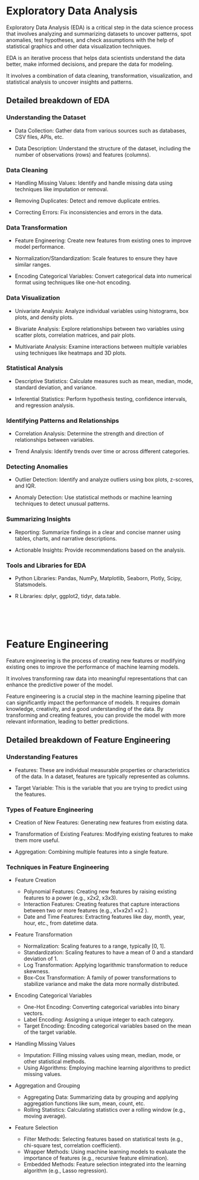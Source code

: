 # Exploratory Data Analysis 

Exploratory Data Analysis (EDA) is a critical step in the data science process that involves analyzing and summarizing datasets to uncover patterns, spot anomalies, test hypotheses, and check assumptions with the help of statistical graphics and other data visualization techniques.  

EDA is an iterative process that helps data scientists understand the data better, make informed decisions, and prepare the data for modeling.  

It involves a combination of data cleaning, transformation, visualization, and statistical analysis to uncover insights and patterns. 

## Detailed breakdown of EDA

### Understanding the Dataset 

- Data Collection: Gather data from various sources such as databases, CSV files, APIs, etc. 

- Data Description: Understand the structure of the dataset, including the number of observations (rows) and features (columns). 

### Data Cleaning 

- Handling Missing Values: Identify and handle missing data using techniques like imputation or removal. 

- Removing Duplicates: Detect and remove duplicate entries. 

- Correcting Errors: Fix inconsistencies and errors in the data. 

### Data Transformation 

- Feature Engineering: Create new features from existing ones to improve model performance. 

- Normalization/Standardization: Scale features to ensure they have similar ranges. 

- Encoding Categorical Variables: Convert categorical data into numerical format using techniques like one-hot encoding. 

### Data Visualization 

- Univariate Analysis: Analyze individual variables using histograms, box plots, and density plots. 

- Bivariate Analysis: Explore relationships between two variables using scatter plots, correlation matrices, and pair plots. 

- Multivariate Analysis: Examine interactions between multiple variables using techniques like heatmaps and 3D plots. 

### Statistical Analysis 

- Descriptive Statistics: Calculate measures such as mean, median, mode, standard deviation, and variance. 

- Inferential Statistics: Perform hypothesis testing, confidence intervals, and regression analysis. 

### Identifying Patterns and Relationships 

- Correlation Analysis: Determine the strength and direction of relationships between variables. 

- Trend Analysis: Identify trends over time or across different categories. 

### Detecting Anomalies 

- Outlier Detection: Identify and analyze outliers using box plots, z-scores, and IQR. 

- Anomaly Detection: Use statistical methods or machine learning techniques to detect unusual patterns. 

### Summarizing Insights 

- Reporting: Summarize findings in a clear and concise manner using tables, charts, and narrative descriptions. 

- Actionable Insights: Provide recommendations based on the analysis. 

### Tools and Libraries for EDA 

- Python Libraries: Pandas, NumPy, Matplotlib, Seaborn, Plotly, Scipy, Statsmodels. 

- R Libraries: dplyr, ggplot2, tidyr, data.table. 

<br><br><br>

# Feature Engineering

Feature engineering is the process of creating new features or modifying existing ones to improve the performance of machine learning models.  

It involves transforming raw data into meaningful representations that can enhance the predictive power of the model. 

Feature engineering is a crucial step in the machine learning pipeline that can significantly impact the performance of models. It requires domain knowledge, creativity, and a good understanding of the data. By transforming and creating features, you can provide the model with more relevant information, leading to better predictions. 

## Detailed breakdown of Feature Engineering

### Understanding Features 

- Features: These are individual measurable properties or characteristics of the data. In a dataset, features are typically represented as columns. 

- Target Variable: This is the variable that you are trying to predict using the features. 

### Types of Feature Engineering 

- Creation of New Features: Generating new features from existing data. 

- Transformation of Existing Features: Modifying existing features to make them more useful. 

- Aggregation: Combining multiple features into a single feature.  

### Techniques in Feature Engineering 

- Feature Creation 
  - Polynomial Features: Creating new features by raising existing features to a power (e.g., x2x2, x3x3). 
  - Interaction Features: Creating features that capture interactions between two or more features (e.g., x1×x2x1 ×x2 ). 
  - Date and Time Features: Extracting features like day, month, year, hour, etc., from datetime data. 

- Feature Transformation 
  - Normalization: Scaling features to a range, typically [0, 1]. 
  - Standardization: Scaling features to have a mean of 0 and a standard deviation of 1. 
  - Log Transformation: Applying logarithmic transformation to reduce skewness. 
  - Box-Cox Transformation: A family of power transformations to stabilize variance and make the data more normally distributed. 

- Encoding Categorical Variables 
  - One-Hot Encoding: Converting categorical variables into binary vectors. 
  - Label Encoding: Assigning a unique integer to each category. 
  - Target Encoding: Encoding categorical variables based on the mean of the target variable. 

- Handling Missing Values 
  - Imputation: Filling missing values using mean, median, mode, or other statistical methods. 
  - Using Algorithms: Employing machine learning algorithms to predict missing values. 

- Aggregation and Grouping 
  - Aggregating Data: Summarizing data by grouping and applying aggregation functions like sum, mean, count, etc. 
  - Rolling Statistics: Calculating statistics over a rolling window (e.g., moving average). 

- Feature Selection 
  - Filter Methods: Selecting features based on statistical tests (e.g., chi-square test, correlation coefficient). 
  - Wrapper Methods: Using machine learning models to evaluate the importance of features (e.g., recursive feature elimination). 
  - Embedded Methods: Feature selection integrated into the learning algorithm (e.g., Lasso regression). 
